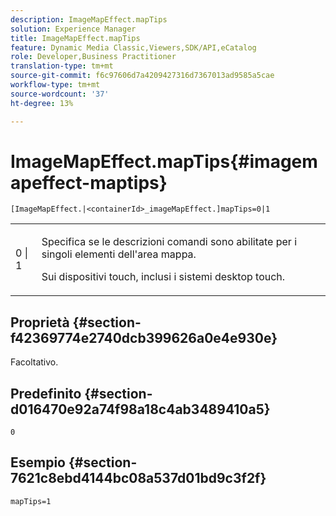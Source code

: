 ```yaml
---
description: ImageMapEffect.mapTips
solution: Experience Manager
title: ImageMapEffect.mapTips
feature: Dynamic Media Classic,Viewers,SDK/API,eCatalog
role: Developer,Business Practitioner
translation-type: tm+mt
source-git-commit: f6c97606d7a4209427316d7367013ad9585a5cae
workflow-type: tm+mt
source-wordcount: '37'
ht-degree: 13%

---
```



# ImageMapEffect.mapTips{#imagemapeffect-maptips}

`[ImageMapEffect.|<containerId>_imageMapEffect.]mapTips=0|1`

<table id="table_3DBC5A70C9264CECA1CB3D1D08CEDF31"> 
 <tbody> 
  <tr> 
   <td colname="col1"> <p><span class="codeph"> 0 | 1</span> </p> </td> 
   <td colname="col2"> <p> Specifica se le descrizioni comandi sono abilitate per i singoli elementi dell'area mappa. </p> <p> Sui dispositivi touch, inclusi i sistemi desktop touch. </p> </td> 
  </tr> 
 </tbody> 
</table>

## Proprietà {#section-f42369774e2740dcb399626a0e4e930e}

Facoltativo.

## Predefinito {#section-d016470e92a74f98a18c4ab3489410a5}

`0`

## Esempio {#section-7621c8ebd4144bc08a537d01bd9c3f2f}

`mapTips=1`
